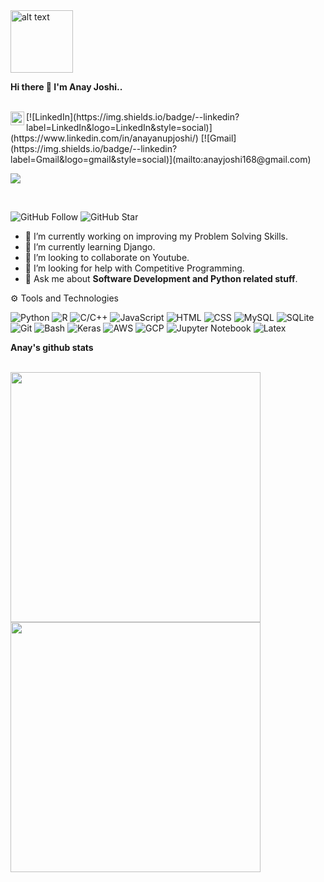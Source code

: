 <img src="https://github.com/rahul799/rahul799/blob/master/Hi.gif" alt="alt text" width="100" height="100" />

**Hi there 👋 I'm Anay Joshi..**

<br/>
<a href="https://twitter.com/CodersLife_">
  <img align="left" alt="Anay Joshi | Twitter" width="22px" src="https://cdn.jsdelivr.net/npm/simple-icons@v3/icons/twitter.svg" />
</a>
[![LinkedIn](https://img.shields.io/badge/--linkedin?label=LinkedIn&logo=LinkedIn&style=social)](https://www.linkedin.com/in/anayanupjoshi/)
[![Gmail](https://img.shields.io/badge/--linkedin?label=Gmail&logo=gmail&style=social)](mailto:anayjoshi168@gmail.com)

![](https://visitor-badge.glitch.me/badge?page_id=anayjoshi1608.anayjoshi1608)

<br />

![GitHub Follow](https://img.shields.io/github/followers/anayjoshi1608.svg?style=social&label=Follow)
![GitHub Star](https://img.shields.io/github/stars/anayjoshi1608?affiliations=OWNER%2CCOLLABORATOR&style=social&label=Star)

- 🔭 I’m currently working on improving my Problem Solving Skills.
- 🌱 I’m currently learning Django.
- 👯 I’m looking to collaborate on Youtube.
- 🤔 I’m looking for help with Competitive Programming.
- 💬 Ask me about **Software Development and Python related stuff**.


⚙ Tools and Technologies

![Python](https://img.shields.io/badge/-Python-333333?style=flat&logo=python)
![R](https://img.shields.io/badge/-R-333333?style=flat&logo=r)
![C/C++](https://img.shields.io/badge/-C/C++-333333?style=flat&logo=c)
![JavaScript](https://img.shields.io/badge/-JavaScript-333333?style=flat&logo=javascript)
![HTML](https://img.shields.io/badge/-HTML-333333?style=flat&logo=html5)
![CSS](https://img.shields.io/badge/-CSS-333333?style=flat&logo=css3)
![MySQL](https://img.shields.io/badge/-MySQL-333333?style=flat&logo=mysql)
![SQLite](https://img.shields.io/badge/-SQLite-333333?style=flat&logo=sqlite)
![Git](https://img.shields.io/badge/-Git-333333?style=flat&logo=git)
![Bash](https://img.shields.io/badge/-Bash-333333?style=flat&logo=Bash)
![Keras](https://img.shields.io/badge/-Keras-333333?style=flat&logo=keras)
![AWS](https://img.shields.io/badge/-AWS-333333?style=flat&logo=amazon-aws)
![GCP](https://img.shields.io/badge/-GCP-333333?style=flat&logo=Google-gcp)
![Jupyter Notebook](https://img.shields.io/badge/-Jupyter%20Notebook-333333?style=flat&logo=jupyter)
![Latex](https://img.shields.io/badge/-Latex-333333?style=flat&logo=latex)

<!--
<details close>
<summary>:zap: GitHub Statistics</summary>
  <img src="https://github-readme-stats.vercel.app/api?username=anayjoshi1608&show_icons=true&theme=nord" width="400px">
  <img src= "https://github-readme-stats.vercel.app/api/top-langs/?username=anayjoshi1608&layout=compact" width="400px">
</details>  -->


**Anay's github stats**

<br/>

 <img src="https://github-readme-stats.vercel.app/api?username=anayjoshi1608&show_icons=true&theme=nord" width="400px">
 <img src= "https://github-readme-stats.vercel.app/api/top-langs/?username=anayjoshi1608&layout=compact" width="400px">

<br/>




